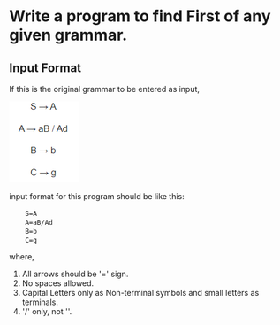 # Write a program to find First of any given grammar.

## Input Format

<p>If this is the original grammar to be entered as input, </p>

![Input Grammar](./inputgrammar.png "Input Grammar")

input format for this program should be like this: 

```
    S=A
    A=aB/Ad
    B=b
    C=g
```

where,

1. All arrows should be '=' sign.
2. No spaces allowed.
3. Capital Letters only as Non-terminal symbols and small letters as terminals.
4. '/' only, not '\'.

